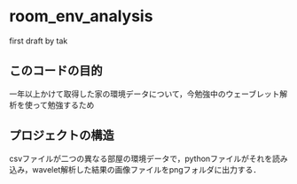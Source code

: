 # room_env_analysis
first draft by tak

## このコードの目的
一年以上かけて取得した家の環境データについて，今勉強中のウェーブレット解析を使って勉強するため

## プロジェクトの構造
csvファイルが二つの異なる部屋の環境データで，pythonファイルがそれを読み込み，wavelet解析した結果の画像ファイルをpngフォルダに出力する．
